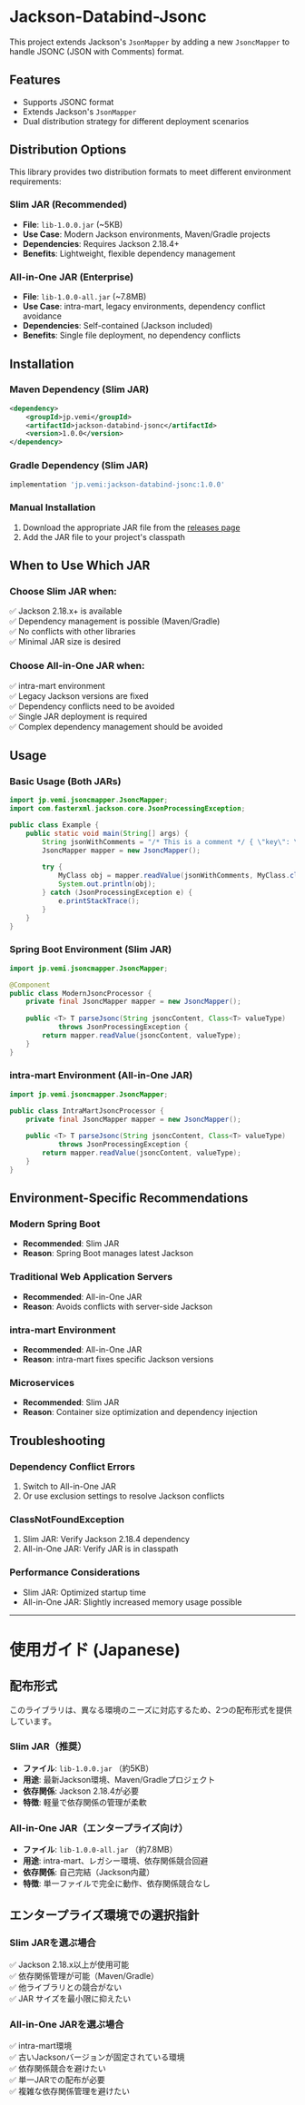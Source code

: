 # Jackson-Databind-Jsonc

This project extends Jackson's `JsonMapper` by adding a new `JsoncMapper` to handle JSONC (JSON with Comments) format.

## Features

- Supports JSONC format
- Extends Jackson's `JsonMapper`
- Dual distribution strategy for different deployment scenarios

## Distribution Options

This library provides two distribution formats to meet different environment requirements:

### Slim JAR (Recommended)
- **File**: `lib-1.0.0.jar` (~5KB)
- **Use Case**: Modern Jackson environments, Maven/Gradle projects
- **Dependencies**: Requires Jackson 2.18.4+
- **Benefits**: Lightweight, flexible dependency management

### All-in-One JAR (Enterprise)
- **File**: `lib-1.0.0-all.jar` (~7.8MB) 
- **Use Case**: intra-mart, legacy environments, dependency conflict avoidance
- **Dependencies**: Self-contained (Jackson included)
- **Benefits**: Single file deployment, no dependency conflicts

## Installation

### Maven Dependency (Slim JAR)
```xml
<dependency>
    <groupId>jp.vemi</groupId>
    <artifactId>jackson-databind-jsonc</artifactId>
    <version>1.0.0</version>
</dependency>
```

### Gradle Dependency (Slim JAR)
```groovy
implementation 'jp.vemi:jackson-databind-jsonc:1.0.0'
```

### Manual Installation
1. Download the appropriate JAR file from the [releases page](https://github.com/vemic/jackson-databind-jsonc/releases)
2. Add the JAR file to your project's classpath

## When to Use Which JAR

### Choose Slim JAR when:
✅ Jackson 2.18.x+ is available  
✅ Dependency management is possible (Maven/Gradle)  
✅ No conflicts with other libraries  
✅ Minimal JAR size is desired  

### Choose All-in-One JAR when:
✅ intra-mart environment  
✅ Legacy Jackson versions are fixed  
✅ Dependency conflicts need to be avoided  
✅ Single JAR deployment is required  
✅ Complex dependency management should be avoided  

## Usage

### Basic Usage (Both JARs)
```java
import jp.vemi.jsoncmapper.JsoncMapper;
import com.fasterxml.jackson.core.JsonProcessingException;

public class Example {
    public static void main(String[] args) {
        String jsonWithComments = "/* This is a comment */ { \"key\": \"value\" }";
        JsoncMapper mapper = new JsoncMapper();
        
        try {
            MyClass obj = mapper.readValue(jsonWithComments, MyClass.class);
            System.out.println(obj);
        } catch (JsonProcessingException e) {
            e.printStackTrace();
        }
    }
}
```

### Spring Boot Environment (Slim JAR)
```java
import jp.vemi.jsoncmapper.JsoncMapper;

@Component
public class ModernJsoncProcessor {
    private final JsoncMapper mapper = new JsoncMapper();
    
    public <T> T parseJsonc(String jsoncContent, Class<T> valueType) 
            throws JsonProcessingException {
        return mapper.readValue(jsoncContent, valueType);
    }
}
```

### intra-mart Environment (All-in-One JAR)
```java
import jp.vemi.jsoncmapper.JsoncMapper;

public class IntraMartJsoncProcessor {
    private final JsoncMapper mapper = new JsoncMapper();
    
    public <T> T parseJsonc(String jsoncContent, Class<T> valueType) 
            throws JsonProcessingException {
        return mapper.readValue(jsoncContent, valueType);
    }
}
```

## Environment-Specific Recommendations

### Modern Spring Boot
- **Recommended**: Slim JAR
- **Reason**: Spring Boot manages latest Jackson

### Traditional Web Application Servers  
- **Recommended**: All-in-One JAR
- **Reason**: Avoids conflicts with server-side Jackson

### intra-mart Environment
- **Recommended**: All-in-One JAR  
- **Reason**: intra-mart fixes specific Jackson versions

### Microservices
- **Recommended**: Slim JAR
- **Reason**: Container size optimization and dependency injection

## Troubleshooting

### Dependency Conflict Errors
1. Switch to All-in-One JAR
2. Or use exclusion settings to resolve Jackson conflicts

### ClassNotFoundException
1. Slim JAR: Verify Jackson 2.18.4 dependency
2. All-in-One JAR: Verify JAR is in classpath

### Performance Considerations
- Slim JAR: Optimized startup time
- All-in-One JAR: Slightly increased memory usage possible

---

# 使用ガイド (Japanese)

## 配布形式

このライブラリは、異なる環境のニーズに対応するため、2つの配布形式を提供しています。

### Slim JAR（推奨）
- **ファイル**: `lib-1.0.0.jar` （約5KB）
- **用途**: 最新Jackson環境、Maven/Gradleプロジェクト
- **依存関係**: Jackson 2.18.4が必要
- **特徴**: 軽量で依存関係の管理が柔軟

### All-in-One JAR（エンタープライズ向け）
- **ファイル**: `lib-1.0.0-all.jar` （約7.8MB）
- **用途**: intra-mart、レガシー環境、依存関係競合回避
- **依存関係**: 自己完結（Jackson内蔵）
- **特徴**: 単一ファイルで完全に動作、依存関係競合なし

## エンタープライズ環境での選択指針

### Slim JARを選ぶ場合
✅ Jackson 2.18.x以上が使用可能  
✅ 依存関係管理が可能（Maven/Gradle）  
✅ 他ライブラリとの競合がない  
✅ JAR サイズを最小限に抑えたい  

### All-in-One JARを選ぶ場合
✅ intra-mart環境  
✅ 古いJacksonバージョンが固定されている環境  
✅ 依存関係競合を避けたい  
✅ 単一JARでの配布が必要  
✅ 複雑な依存関係管理を避けたい
